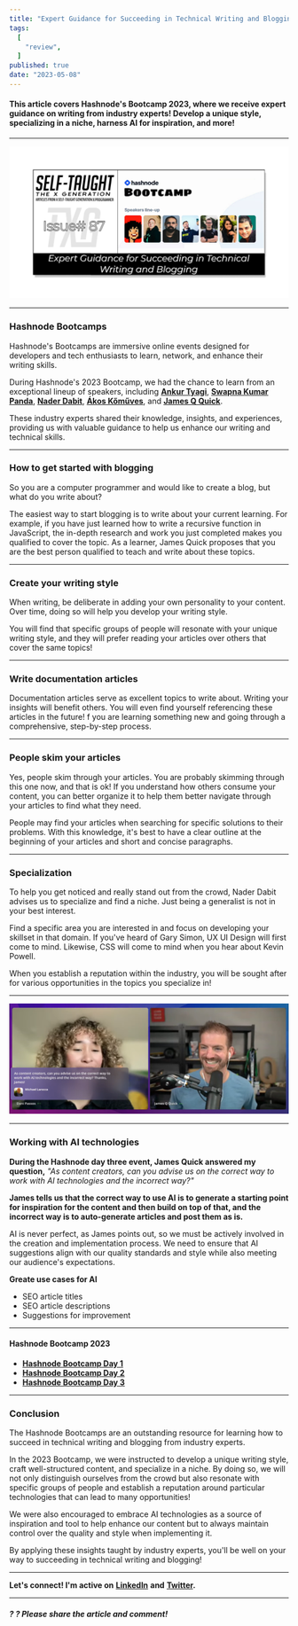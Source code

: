 ```yaml
---
title: "Expert Guidance for Succeeding in Technical Writing and Blogging"
tags:
  [
    "review",
  ]
published: true
date: "2023-05-08"
---
```


#### This article covers Hashnode's Bootcamp 2023, where we receive expert guidance on writing from industry experts! Develop a unique style, specializing in a niche, harness AI for inspiration, and more!

---

![TXG-87](img/05-08-2023/TN-TXG-87.png)

---

### Hashnode Bootcamps
Hashnode's Bootcamps are immersive online events designed for developers and tech enthusiasts to learn, network, and enhance their writing skills.

During Hashnode's 2023 Bootcamp, we had the chance to learn from an exceptional lineup of speakers, including [**Ankur Tyagi**](https://twitter.com/TheAnkurTyagi), [**Swapna Kumar Panda**](https://twitter.com/swapnakpanda), [**Nader Dabit**](https://twitter.com/dabit3), [**Ákos Kőműves**](https://twitter.com/akoskm), and [**James Q Quick**](https://twitter.com/jamesqquick).

These industry experts shared their knowledge, insights, and experiences, providing us with valuable guidance to help us enhance our writing and technical skills.

---

### How to get started with blogging
So you are a computer programmer and would like to create a blog, but what do you write about?

The easiest way to start blogging is to write about your current learning. For example, if you have just learned how to write a recursive function in JavaScript, the in-depth research and work you just completed makes you qualified to cover the topic. As a learner, James Quick proposes that you are the best person qualified to teach and write about these topics.

---

### Create your writing style
When writing, be deliberate in adding your own personality to your content. Over time, doing so will help you develop your writing style.

You will find that specific groups of people will resonate with your unique writing style, and they will prefer reading your articles over others that cover the same topics!

---

### Write documentation articles
Documentation articles serve as excellent topics to write about. Writing your insights will benefit others. You will even find yourself referencing these articles in the future! f you are learning something new and going through a comprehensive, step-by-step process.

---

### People skim your articles
Yes, people skim through your articles. You are probably skimming through this one now, and that is ok! If you understand how others consume your content, you can better organize it to help them better navigate through your articles to find what they need.

People may find your articles when searching for specific solutions to their problems. With this knowledge, it's best to have a clear outline at the beginning of your articles and short and concise paragraphs.

---

### Specialization
To help you get noticed and really stand out from the crowd, Nader Dabit advises us to specialize and find a niche. Just being a generalist is not in your best interest.

Find a specific area you are interested in and focus on developing your skillset in that domain. If you've heard of Gary Simon, UX UI Design will first come to mind. Likewise, CSS will come to mind when you hear about Kevin Powell.

When you establish a reputation within the industry, you will be sought after for various opportunities in the topics you specialize in!

---

![My Question](img/05-08-2023/MyQuestion-03.png)

---

### Working with AI technologies
**During the Hashnode day three event, James Quick answered my question,** *"As content creators, can you advise us on the correct way to work with AI technologies and the incorrect way?"*

**James tells us that the correct way to use AI is to generate a starting point for inspiration for the content and then build on top of that, and the incorrect way is to auto-generate articles and post them as is.**

AI is never perfect, as James points out, so we must be actively involved in the creation and implementation process. We need to ensure that AI suggestions align with our quality standards and style while also meeting our audience's expectations.

**Greate use cases for AI**
* SEO article titles
* SEO article descriptions 
* Suggestions for improvement
    
---

#### **Hashnode Bootcamp 2023**
* [**Hashnode Bootcamp Day 1**]([https://www.youtube.com/watch?v=obj-wJB6lGs&t=1075s](https://www.youtube.com/watch?v=obj-wJB6lGs&t=1075s))
* [**Hashnode Bootcamp Day 2**]([https://www.youtube.com/watch?v=ysLCBi3L8JI&t=1s](https://www.youtube.com/watch?v=ysLCBi3L8JI&t=1s))  
* [**Hashnode Bootcamp Day 3**]([https://www.youtube.com/watch?v=PNBs3F9biDU&t=1168s](https://www.youtube.com/watch?v=PNBs3F9biDU&t=1168s))
    
---

### Conclusion
The Hashnode Bootcamps are an outstanding resource for learning how to succeed in technical writing and blogging from industry experts.

In the 2023 Bootcamp, we were instructed to develop a unique writing style, craft well-structured content, and specialize in a niche. By doing so, we will not only distinguish ourselves from the crowd but also resonate with specific groups of people and establish a reputation around particular technologies that can lead to many opportunities!

We were also encouraged to embrace AI technologies as a source of inspiration and tool to help enhance our content but to always maintain control over the quality and style when implementing it.

By applying these insights taught by industry experts, you'll be well on your way to succeeding in technical writing and blogging!

---

**Let's connect! I'm active on** [**LinkedIn**](https://www.linkedin.com/in/michaeljudelarocca/) **and** [**Twitter**](https://twitter.com/MikeJudeLarocca)**.**

---

###### ***? ? Please share the article and comment!***